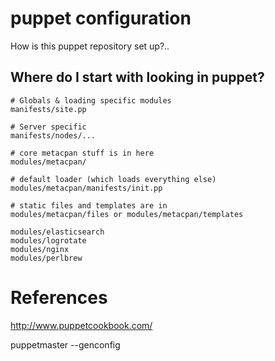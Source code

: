# puppet configuration

How is this puppet repository set up?..

## Where do I start with looking in puppet?

    # Globals & loading specific modules
    manifests/site.pp

    # Server specific
    manifests/nodes/...

    # core metacpan stuff is in here
    modules/metacpan/

    # default loader (which loads everything else)
    modules/metacpan/manifests/init.pp

    # static files and templates are in
    modules/metacpan/files or modules/metacpan/templates

    modules/elasticsearch
    modules/logrotate
    modules/nginx
    modules/perlbrew

# References

http://www.puppetcookbook.com/

puppetmaster --genconfig
